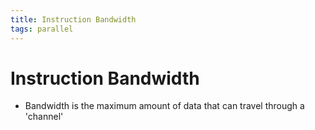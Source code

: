 ```yaml
---
title: Instruction Bandwidth
tags: parallel 
---
```


# Instruction Bandwidth
- Bandwidth is the maximum amount of data that can travel through a 'channel'






































































